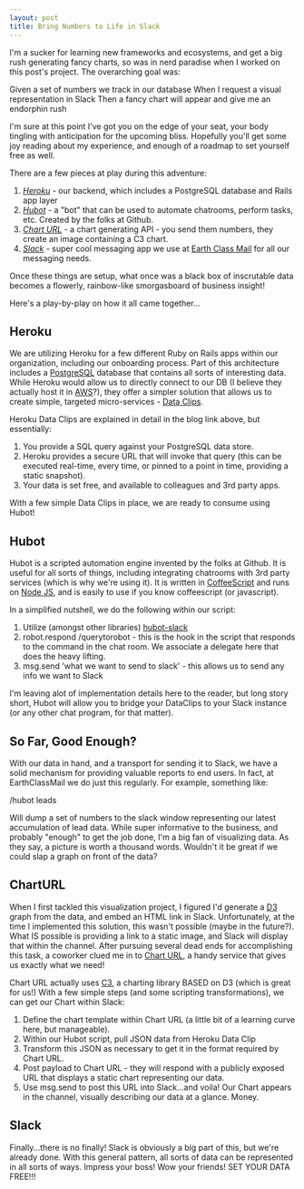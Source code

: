 ```yaml
---
layout: post
title: Bring Numbers to Life in Slack
---
```


I'm a sucker for learning new frameworks and ecosystems, and get a big rush generating fancy charts, so was in nerd paradise when I worked on this post's project.  The overarching goal was:

Given a set of numbers we track in our database
When I request a visual representation in Slack
Then a fancy chart will appear and give me an endorphin rush

I'm sure at this point I've got you on the edge of your seat, your body tingling with anticipation for the upcoming bliss.  Hopefully you'll get some joy reading about my experience, and enough of a roadmap to set yourself free as well.

There are a few pieces at play during this adventure:

1. *<a href="https://www.heroku.com">Heroku</a>* - our backend, which includes a PostgreSQL database and Rails app layer
2. *<a href="https://hubot.github.com">Hubot</a>* - a "bot" that can be used to automate chatrooms, perform tasks, etc.  Created by the folks at Github.
3. *<a href="https://charturl.com">Chart URL</a>* - a chart generating API - you send them numbers, they create an image containing a C3 chart.
4. *<a href="https://slack.com">Slack</a>* - super cool messaging app we use at <a href="https://www.earthclassmail.com">Earth Class Mail</a> for all our messaging needs.

Once these things are setup, what once was a black box of inscrutable data becomes a flowerly, rainbow-like smorgasboard of business insight!

Here's a play-by-play on how it all came together...

Heroku
------

We are utilizing Heroku for a few different <h href="http://rubyonrails.org/">Ruby on Rails</a> apps within our organization, including our onboarding process.  Part of this architecture includes a <a href="https://www.postgresql.org/">PostgreSQL</a> database that contains all sorts of interesting data.  While Heroku would allow us to directly connect to our DB (I believe they actually host it in <a href="https://aws.amazon.com/">AWS</a>?), they offer a simpler solution that allows us to create simple, targeted micro-services - <a href="https://blog.heroku.com/archives/2012/2/14/simple_data_sharing_with_data_clips">Data Clips</a>.

Heroku Data Clips are explained in detail in the blog link above, but essentially:

1. You provide a SQL query against your PostgreSQL data store.
2. Heroku provides a secure URL that will invoke that query (this can be executed real-time, every time, or pinned to a point in time, providing a static snapshot).
3. Your data is set free, and available to colleagues and 3rd party apps.

With a few simple Data Clips in place, we are ready to consume using Hubot!

Hubot
-----

Hubot is a scripted automation engine invented by the folks at Github.  It is useful for all sorts of things, including integrating chatrooms with 3rd party services (which is why we're using it). It is written in <a href="http://coffeescript.org/">CoffeeScript</a> and runs on <a href="https://nodejs.org/">Node JS</a>, and is easily to use if you know coffeescript (or javascript).

In a simplified nutshell, we do the following within our script:

1. Utilize (amongst other libraries) <a href="https://github.com/slackhq/hubot-slack">hubot-slack</a>
2. robot.respond /querytorobot - this is the hook in the script that responds to the command in the chat room.  We associate a delegate here that does the heavy lifting.
3. msg.send 'what we want to send to slack' - this allows us to send any info we want to Slack

I'm leaving alot of implementation details here to the reader, but long story short, Hubot will allow you to bridge your DataClips to your Slack instance (or any other chat program, for that matter).

So Far, Good Enough?
--------------------

With our data in hand, and a transport for sending it to Slack, we have a solid mechanism for providing valuable reports to end users.  In fact, at EarthClassMail we do just this regularly.  For example, something like:

/hubot leads

Will dump a set of numbers to the slack window representing our latest accumulation of lead data.  While super informative to the business, and probably "enough" to get the job done, I'm a big fan of visualizing data.  As they say, a picture is worth a thousand words.  Wouldn't it be great if we could slap a graph on front of the data?

ChartURL
--------

When I first tackled this visualization project, I figured I'd generate a <a href="https://d3js.org/">D3</a> graph from the data, and embed an HTML link in Slack.  Unfortunately, at the time I implemented this solution, this wasn't possible (maybe in the future?).  What IS possible is providing a link to a static image, and Slack will display that within the channel.  After pursuing several dead ends for accomplishing this task, a coworker clued me in to <a href="https://charturl.com/">Chart URL</a>, a handy service that gives us exactly what we need!

Chart URL actually uses <a href="http://c3js.org/">C3</a>, a charting library BASED on D3 (which is great for us!)  With a few simple steps (and some scripting transformations), we can get our Chart within Slack:

1. Define the chart template within Chart URL (a little bit of a learning curve here, but manageable).
2. Within our Hubot script, pull JSON data from Heroku Data Clip
3. Transform this JSON as necessary to get it in the format required by Chart URL.
4. Post payload to Chart URL - they will respond with a publicly exposed URL that displays a static chart representing our data.
5. Use msg.send to post this URL into Slack...and voila!  Our Chart appears in the channel, visually describing our data at a glance.  Money.

Slack
-----

Finally...there is no finally!  Slack is obviously a big part of this, but we're already done.  With this general pattern, all sorts of data can be represented in all sorts of ways.  Impress your boss!  Wow your friends!  SET YOUR DATA FREE!!!





